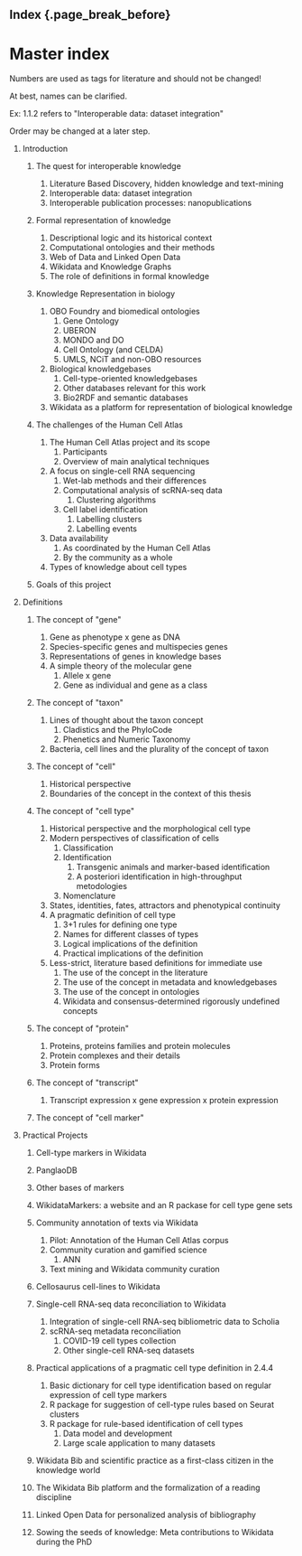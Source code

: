 ## Index {.page_break_before}


# Master index

Numbers are used as tags for literature and should not be changed!

At best, names can be clarified.

Ex: 1.1.2 refers to "Interoperable data: dataset integration"

Order may be changed at a later step.

1. Introduction
   
    1. The quest for interoperable knowledge
       1. Literature Based Discovery, hidden knowledge and text-mining
       2. Interoperable data: dataset integration
       3. Interoperable publication processes: nanopublications 


    2. Formal representation of knowledge
       1. Descriptional logic and its historical context
       2. Computational ontologies and their methods
       3. Web of Data and Linked Open Data
       4. Wikidata and Knowledge Graphs
       5. The role of definitions in formal knowledge

    3. Knowledge Representation in biology
       1. OBO Foundry and biomedical ontologies
          1. Gene Ontology
          2. UBERON
          3. MONDO and DO
          4. Cell Ontology (and CELDA)
          5. UMLS, NCiT and non-OBO resources
       2. Biological knowledgebases
          1. Cell-type-oriented knowledgebases
          2. Other databases relevant for this work
          3. Bio2RDF and semantic databases
       3. Wikidata as a platform for representation of biological knowledge
    
    4. The challenges of the Human Cell Atlas
       1. The Human Cell Atlas project and its scope
          1. Participants
          2. Overview of main analytical techniques
       2. A focus on single-cell RNA sequencing 
          1. Wet-lab methods and their differences
          2. Computational analysis of scRNA-seq data
             1. Clustering algorithms
          3. Cell label identification
             1. Labelling clusters
             2. Labelling events
       3. Data availability
          1. As coordinated by the Human Cell Atlas
          2. By the community as a whole
       4. Types of knowledge about cell types
    
    5. Goals of this project

2. Definitions
    1. The concept of "gene"
       1. Gene as phenotype x gene as DNA
       2. Species-specific genes and multispecies genes
       3. Representations of genes in knowledge bases
       4. A simple theory of the molecular gene 
          1. Allele x gene
          2. Gene as individual and gene as a class
    
    2. The concept of "taxon"
       1. Lines of thought about the taxon concept
          1. Cladistics and the PhyloCode
          2. Phenetics and Numeric Taxonomy
       2. Bacteria, cell lines and the plurality of the concept of taxon
   
    3. The concept of "cell"
       1. Historical perspective
       2. Boundaries of the concept in the context of this thesis
    
    4. The concept of "cell type"
       1. Historical perspective and the morphological cell type
       2. Modern perspectives of classification of cells
          1. Classification
          2. Identification
             1. Transgenic animals and marker-based identification
             2. A posteriori identification in high-throughput metodologies
          3. Nomenclature
       3. States, identities, fates, attractors and phenotypical continuity
       4. A pragmatic definition of cell type
          1. 3+1 rules for defining one type
          2. Names for different classes of types
          3. Logical implications of the definition
          4. Practical implications of the definition
       5. Less-strict, literature based definitions for immediate use
          1. The use of the concept in the literature
          2. The use of the concept in metadata and knowledgebases
          3. The use of the concept in ontologies
          4. Wikidata and consensus-determined rigorously undefined concepts
    
    5. The concept of "protein"
       1. Proteins, proteins families and protein molecules
       2. Protein complexes and their details
       3. Protein forms

    6. The concept of "transcript"
       1. Transcript expression x gene expression x protein expression

    7. The concept of "cell marker"

3. Practical Projects
   
   1.  Cell-type markers in Wikidata
      1. PanglaoDB
      2. Other bases of markers
      3. WikidataMarkers: a website and an R packase for cell type gene sets
   
   2. Community annotation of texts via Wikidata 
      1. Pilot: Annotation of the Human Cell Atlas corpus
      2. Community curation and gamified science
         1. ANN
      3. Text mining and Wikidata community curation
   
   3. Cellosaurus cell-lines to Wikidata
   
   4. Single-cell RNA-seq data reconciliation to Wikidata
   
      1. Integration of single-cell RNA-seq bibliometric data to Scholia
      2. scRNA-seq metadata reconciliation
         1. COVID-19 cell types collection
         2. Other single-cell RNA-seq datasets
         
   5. Practical applications of a pragmatic cell type definition in 2.4.4
      1. Basic dictionary for cell type identification based on regular expression of cell type markers
      2. R package for suggestion of cell-type rules based on Seurat clusters
      3. R package for rule-based identification of cell types
         1. Data model and development
         2. Large scale application to many datasets
         
    6. Wikidata Bib and scientific practice as a first-class citizen in the knowledge world
      1. The Wikidata Bib platform and the formalization of a reading discipline
      2. Linked Open Data for personalized analysis of bibliography
      3. Sowing the seeds of knowledge: Meta contributions to Wikidata during the PhD
      
    
      
